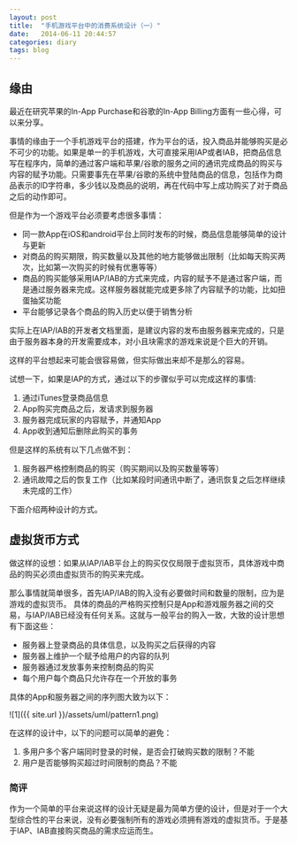 ```yaml
---
layout: post
title:  "手机游戏平台中的消费系统设计（一）"
date:   2014-06-11 20:44:57
categories: diary
tags: blog
---
```


## 缘由

最近在研究苹果的In-App Purchase和谷歌的In-App Billing方面有一些心得，可以来分享。

事情的缘由于一个手机游戏平台的搭建，作为平台的话，投入商品并能够购买是必不可少的功能。如果是单一的手机游戏，大可直接采用IAP或者IAB，把商品信息写在程序内，简单的通过客户端和苹果/谷歌的服务之间的通讯完成商品的购买与内容的赋予功能。只需要事先在苹果/谷歌的系统中登陆商品的信息，包括作为商品表示的ID字符串，多少钱以及商品的说明，再在代码中写上成功购买了对于商品之后的动作即可。

但是作为一个游戏平台必须要考虑很多事情：

* 同一款App在iOS和android平台上同时发布的时候，商品信息能够简单的设计与更新
* 对商品的购买期限，购买数量以及其他的地方能够做出限制（比如每天购买两次，比如第一次购买的时候有优惠等等）
* 商品的购买能够采用IAP/IAB的方式来完成，内容的赋予不是通过客户端，而是通过服务器来完成。这样服务器就能完成更多除了内容赋予的功能，比如扭蛋抽奖功能
* 平台能够记录各个商品的购入历史以便于销售分析

实际上在IAP/IAB的开发者文档里面，是建议内容的发布由服务器来完成的，只是由于服务器本身的开发需要成本，对小且块需求的游戏来说是个巨大的开销。

这样的平台想起来可能会很容易做，但实际做出来却不是那么的容易。

试想一下，如果是IAP的方式，通过以下的步骤似乎可以完成这样的事情:

1. 通过iTunes登录商品信息
2. App购买完商品之后，发请求到服务器
3. 服务器完成玩家的内容赋予，并通知App
4. App收到通知后删除此购买的事务

但是这样的系统有以下几点做不到：

1. 服务器严格控制商品的购买（购买期间以及购买数量等等）
2. 通讯故障之后的恢复工作（比如某段时间通讯中断了，通讯恢复之后怎样继续未完成的工作）

下面介绍两种设计的方式。

## 虚拟货币方式

做这样的设想：如果从IAP/IAB平台上的购买仅仅局限于虚拟货币，具体游戏中商品的购买必须由虚拟货币的购买来完成。

那么事情就简单很多，首先IAP/IAB的购入没有必要做时间和数量的限制，应为是游戏的虚拟货币。
具体的商品的严格购买控制只是App和游戏服务器之间的交易，与IAP/IAB已经没有任何关系。这就与一般平台的购入一致，大致的设计思想有下面这些：

* 服务器上登录商品的具体信息，以及购买之后获得的内容
* 服务器上维护一个赋予给用户的内容的队列
* 服务器通过发放事务来控制商品的购买
* 每个用户每个商品只允许存在一个开放的事务

具体的App和服务器之间的序列图大致为以下：

![1]({{ site.url }}/assets/uml/pattern1.png)

在这样的设计中，以下的问题可以简单的避免：

1. 多用户多个客户端同时登录的时候，是否会打破购买数的限制？不能
2. 用户是否能够购买超过时间限制的商品？不能

### 简评

作为一个简单的平台来说这样的设计无疑是最为简单方便的设计，但是对于一个大型综合性的平台来说，没有必要强制所有的游戏必须拥有游戏的虚拟货币。于是基于IAP、IAB直接购买商品的需求应运而生。
